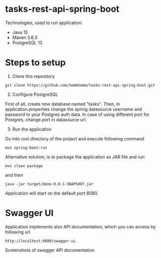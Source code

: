 # tasks-rest-api-spring-boot
Technologies, used to run application:
 - Java 15
 - Maven 3.6.3
 - PostgreSQL 13
 
 # Steps to setup
 1. Clone this repository
 
 `git clone https://github.com/SemmSemm/tasks-rest-api-spring-boot.git`
 
 2. Configure PostgreSQL
 
 First of all, create new database named "tasks". Then, in application.properties change the spring datasource username and password to your Postgres auth data. In case of using different port for Postgres, change port in datasource url.
 
 3. Run the application
 
 Go into root directory of the project and execute following command
 
 `mvn spring-boot:run`
 
Alternative solution, is to package the application as JAR file and run

`mvn clean package`

and then

`java -jar target/demo-0.0.1-SNAPSHOT.jar`

Application will start on the default port 8080.

# Swagger UI

Application implements also API documentation, which you can access by following url

`http://localhost:8080/swagger-ui`

Screenshots of swagger API documentation
